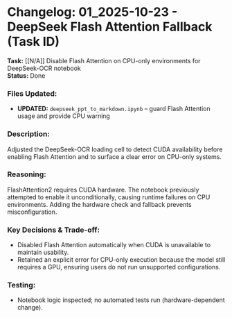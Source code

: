 # Changelog: 01_2025-10-23 - DeepSeek Flash Attention Fallback (Task ID)

**Task:** [[N/A]] Disable Flash Attention on CPU-only environments for DeepSeek-OCR notebook  
**Status:** Done

### Files Updated:
- **UPDATED:** `deepseek_ppt_to_markdown.ipynb` – guard Flash Attention usage and provide CPU warning

### Description:
Adjusted the DeepSeek-OCR loading cell to detect CUDA availability before enabling Flash Attention and to surface a clear error on CPU-only systems.

### Reasoning:
FlashAttention2 requires CUDA hardware. The notebook previously attempted to enable it unconditionally, causing runtime failures on CPU environments. Adding the hardware check and fallback prevents misconfiguration.

### Key Decisions & Trade-off:
- Disabled Flash Attention automatically when CUDA is unavailable to maintain usability.
- Retained an explicit error for CPU-only execution because the model still requires a GPU, ensuring users do not run unsupported configurations.

### Testing:
- Notebook logic inspected; no automated tests run (hardware-dependent change).

